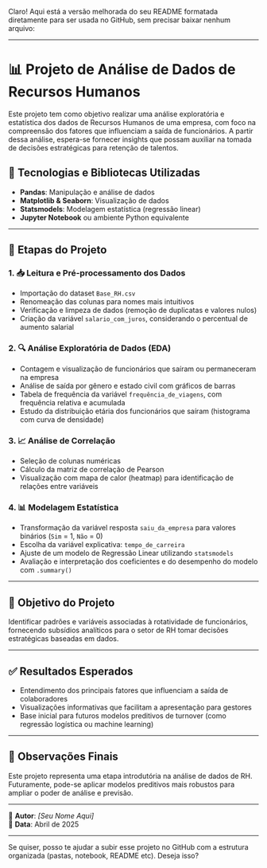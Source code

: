 Claro! Aqui está a versão melhorada do seu README formatada diretamente para ser usada no GitHub, sem precisar baixar nenhum arquivo:

---

# 📊 Projeto de Análise de Dados de Recursos Humanos

Este projeto tem como objetivo realizar uma análise exploratória e estatística dos dados de Recursos Humanos de uma empresa, com foco na compreensão dos fatores que influenciam a saída de funcionários. A partir dessa análise, espera-se fornecer insights que possam auxiliar na tomada de decisões estratégicas para retenção de talentos.

## 🚀 Tecnologias e Bibliotecas Utilizadas

- **Pandas**: Manipulação e análise de dados  
- **Matplotlib & Seaborn**: Visualização de dados  
- **Statsmodels**: Modelagem estatística (regressão linear)  
- **Jupyter Notebook** ou ambiente Python equivalente  

---

## 📌 Etapas do Projeto

### 1. 📥 Leitura e Pré-processamento dos Dados
- Importação do dataset `Base_RH.csv`
- Renomeação das colunas para nomes mais intuitivos
- Verificação e limpeza de dados (remoção de duplicatas e valores nulos)
- Criação da variável `salario_com_juros`, considerando o percentual de aumento salarial

### 2. 🔍 Análise Exploratória de Dados (EDA)
- Contagem e visualização de funcionários que saíram ou permaneceram na empresa
- Análise de saída por gênero e estado civil com gráficos de barras
- Tabela de frequência da variável `frequência_de_viagens`, com frequência relativa e acumulada
- Estudo da distribuição etária dos funcionários que saíram (histograma com curva de densidade)

### 3. 📈 Análise de Correlação
- Seleção de colunas numéricas
- Cálculo da matriz de correlação de Pearson
- Visualização com mapa de calor (heatmap) para identificação de relações entre variáveis

### 4. 📊 Modelagem Estatística
- Transformação da variável resposta `saiu_da_empresa` para valores binários (`Sim` = 1, `Não` = 0)
- Escolha da variável explicativa: `tempo_de_carreira`
- Ajuste de um modelo de Regressão Linear utilizando `statsmodels`
- Avaliação e interpretação dos coeficientes e do desempenho do modelo com `.summary()`

---

## 🎯 Objetivo do Projeto

Identificar padrões e variáveis associadas à rotatividade de funcionários, fornecendo subsídios analíticos para o setor de RH tomar decisões estratégicas baseadas em dados.

---

## ✅ Resultados Esperados

- Entendimento dos principais fatores que influenciam a saída de colaboradores  
- Visualizações informativas que facilitam a apresentação para gestores  
- Base inicial para futuros modelos preditivos de turnover (como regressão logística ou machine learning)

---

## 📌 Observações Finais

Este projeto representa uma etapa introdutória na análise de dados de RH. Futuramente, pode-se aplicar modelos preditivos mais robustos para ampliar o poder de análise e previsão.

---

🔗 **Autor**: *[Seu Nome Aqui]*  
📅 **Data**: Abril de 2025

---

Se quiser, posso te ajudar a subir esse projeto no GitHub com a estrutura organizada (pastas, notebook, README etc). Deseja isso?
